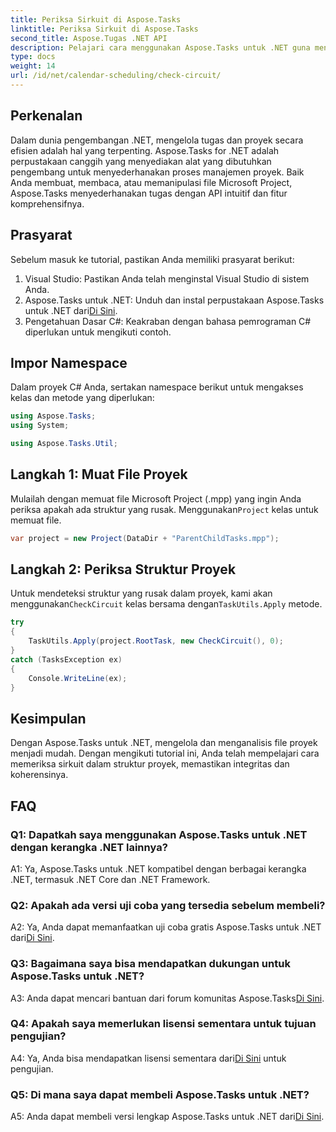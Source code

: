 ```yaml
---
title: Periksa Sirkuit di Aspose.Tasks
linktitle: Periksa Sirkuit di Aspose.Tasks
second_title: Aspose.Tugas .NET API
description: Pelajari cara menggunakan Aspose.Tasks untuk .NET guna mengelola dan menganalisis file proyek secara efisien di C#.
type: docs
weight: 14
url: /id/net/calendar-scheduling/check-circuit/
---
```

## Perkenalan

Dalam dunia pengembangan .NET, mengelola tugas dan proyek secara efisien adalah hal yang terpenting. Aspose.Tasks for .NET adalah perpustakaan canggih yang menyediakan alat yang dibutuhkan pengembang untuk menyederhanakan proses manajemen proyek. Baik Anda membuat, membaca, atau memanipulasi file Microsoft Project, Aspose.Tasks menyederhanakan tugas dengan API intuitif dan fitur komprehensifnya.

## Prasyarat

Sebelum masuk ke tutorial, pastikan Anda memiliki prasyarat berikut:

1. Visual Studio: Pastikan Anda telah menginstal Visual Studio di sistem Anda.
2.  Aspose.Tasks untuk .NET: Unduh dan instal perpustakaan Aspose.Tasks untuk .NET dari[Di Sini](https://releases.aspose.com/tasks/net/).
3. Pengetahuan Dasar C#: Keakraban dengan bahasa pemrograman C# diperlukan untuk mengikuti contoh.

## Impor Namespace

Dalam proyek C# Anda, sertakan namespace berikut untuk mengakses kelas dan metode yang diperlukan:

```csharp
using Aspose.Tasks;
using System;

using Aspose.Tasks.Util;

```

## Langkah 1: Muat File Proyek

 Mulailah dengan memuat file Microsoft Project (.mpp) yang ingin Anda periksa apakah ada struktur yang rusak. Menggunakan`Project` kelas untuk memuat file.

```csharp
var project = new Project(DataDir + "ParentChildTasks.mpp");
```

## Langkah 2: Periksa Struktur Proyek

 Untuk mendeteksi struktur yang rusak dalam proyek, kami akan menggunakan`CheckCircuit` kelas bersama dengan`TaskUtils.Apply` metode.

```csharp
try
{
    TaskUtils.Apply(project.RootTask, new CheckCircuit(), 0);
}
catch (TasksException ex)
{
    Console.WriteLine(ex);
}
```

## Kesimpulan

Dengan Aspose.Tasks untuk .NET, mengelola dan menganalisis file proyek menjadi mudah. Dengan mengikuti tutorial ini, Anda telah mempelajari cara memeriksa sirkuit dalam struktur proyek, memastikan integritas dan koherensinya.

## FAQ

### Q1: Dapatkah saya menggunakan Aspose.Tasks untuk .NET dengan kerangka .NET lainnya?

A1: Ya, Aspose.Tasks untuk .NET kompatibel dengan berbagai kerangka .NET, termasuk .NET Core dan .NET Framework.

### Q2: Apakah ada versi uji coba yang tersedia sebelum membeli?

 A2: Ya, Anda dapat memanfaatkan uji coba gratis Aspose.Tasks untuk .NET dari[Di Sini](https://releases.aspose.com/).

### Q3: Bagaimana saya bisa mendapatkan dukungan untuk Aspose.Tasks untuk .NET?

A3: Anda dapat mencari bantuan dari forum komunitas Aspose.Tasks[Di Sini](https://forum.aspose.com/c/tasks/15).

### Q4: Apakah saya memerlukan lisensi sementara untuk tujuan pengujian?

 A4: Ya, Anda bisa mendapatkan lisensi sementara dari[Di Sini](https://purchase.aspose.com/temporary-license/) untuk pengujian.

### Q5: Di mana saya dapat membeli Aspose.Tasks untuk .NET?

 A5: Anda dapat membeli versi lengkap Aspose.Tasks untuk .NET dari[Di Sini](https://purchase.aspose.com/buy).